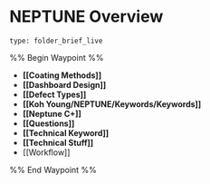 # NEPTUNE Overview
 
```ccard
type: folder_brief_live
```
 
%% Begin Waypoint %%
- **[[Coating Methods]]**
- **[[Dashboard Design]]**
- **[[Defect Types]]**
- **[[Koh Young/NEPTUNE/Keywords/Keywords]]**
- **[[Neptune C+]]**
- **[[Questions]]**
- **[[Technical Keyword]]**
- **[[Technical Stuff]]**
- [[Workflow]]

%% End Waypoint %%